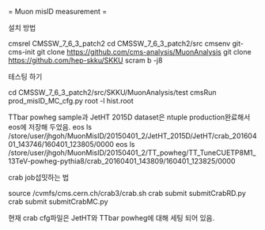 = Muon misID measurement =

설치 방법

cmsrel CMSSW_7_6_3_patch2
cd CMSSW_7_6_3_patch2/src
cmsenv
git-cms-init
git clone https://github.com/cms-analysis/MuonAnalysis 
git clone https://github.com/hep-skku/SKKU
scram b -j8

테스팅 하기

cd CMSSW_7_6_3_patch2/src/SKKU/MuonAnalysis/test
cmsRun prod_misID_MC_cfg.py
root -l hist.root

TTbar powheg sample과 JetHT 2015D dataset은 ntuple production완료해서 eos에 저장해 두었음.
eos ls /store/user/jhgoh/MuonMisID/20150401_2/JetHT_2015D/JetHT/crab_20160401_143746/160401_123805/0000
eos ls /store/user/jhgoh/MuonMisID/20150401_2/TT_powheg/TT_TuneCUETP8M1_13TeV-powheg-pythia8/crab_20160401_143809/160401_123825/0000

crab job섭밋하는 법

source /cvmfs/cms.cern.ch/crab3/crab.sh
crab submit submitCrabRD.py
crab submit submitCrabMC.py

현재 crab cfg파일은 JetHT와 TTbar powheg에 대해 세팅 되어 있음. 
